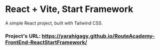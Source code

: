 # React + Vite, Start Framework

A simple React project, built with Tailwind CSS. <br />

### Project's URL: https://yarahigagy.github.io/RouteAcademy-FrontEnd-ReactStartFramework/
